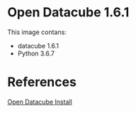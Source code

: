 # Open Datacube 1.6.1

This image contans:

* datacube 1.6.1
* Python 3.6.7

# References

[Open Datacube Install](https://buildmedia.readthedocs.org/media/pdf/opendatacube/latest/opendatacube.pdf) 
